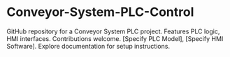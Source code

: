 # Conveyor-System-PLC-Control
GitHub repository for a Conveyor System PLC project. Features PLC logic, HMI interfaces. Contributions welcome. [Specify PLC Model], [Specify HMI Software]. Explore documentation for setup instructions.
